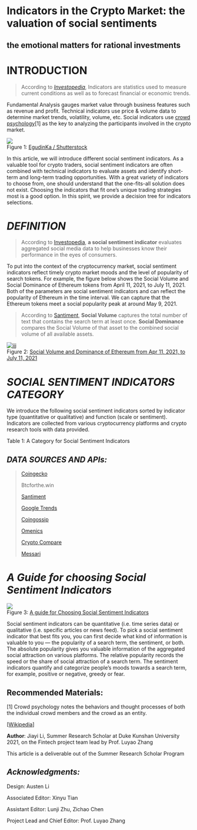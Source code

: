 **Indicators in the Crypto Market: the valuation of social sentiments**
=======================================================================

the emotional matters for rational investments
----------------------------------------------

INTRODUCTION
============

> According to [_Investopedia_](https://www.investopedia.com/terms/i/indicator.asp), Indicators are statistics used to measure current conditions as well as to forecast financial or economic trends.

Fundamental Analysis gauges market value through business features such as revenue and profit. Technical indicators use price & volume data to determine market trends, volatility, volume, etc. Social indicators use [crowd psychology](https://en.wikipedia.org/wiki/Crowd_psychology)\[1\] as the key to analyzing the participants involved in the crypto market.

![](https://miro.medium.com/max/1400/0*yrUEcQINiwB3eo_v.jpg)<br />Figure  1: [EgudinKa / Shutterstock](https://mobile.twitter.com/NarrativeDx/status/849630723212488709/photo/1)

In this article, we will introduce different social sentiment indicators. As a valuable tool for crypto traders, social sentiment indicators are often combined with technical indicators to evaluate assets and identify short-term and long-term trading opportunities. With a great variety of indicators to choose from, one should understand that the one-fits-all solution does not exist. Choosing the indicators that fit one’s unique trading strategies most is a good option. In this spirit, we provide a decision tree for indicators selections.

**_DEFINITION_**
================

> According to [Investopedia](https://www.investopedia.com/terms/s/social-sentiment-indicator.asp), **a social sentiment indicator** evaluates aggregated social media data to help businesses know their performance in the eyes of consumers.

To put into the context of the cryptocurrency market, social sentiment indicators reflect timely crypto market moods and the level of popularity of search tokens. For example, the figure below shows the Social Volume and Social Dominance of Ethereum tokens from April 11, 2021, to July 11, 2021. Both of the parameters are social sentiment indicators and can reflect the popularity of Ethereum in the time interval. We can capture that the Ethereum tokens meet a social popularity peak at around May 9, 2021.

> According to [Santiment](https://academy.santiment.net/metrics/social-volume/), **Social Volume** captures the total number of text that contains the search term at least once. **Social Dominance** compares the Social Volume of that asset to the combined social volume of all available assets.

![jjj](https://miro.medium.com/max/1400/0*Q0i1V6swIYdKFJ21)<br />Figure  2: [Social Volume and Dominance of Ethereum from Apr 11, 2021, to July 11, 2021](https://app.santiment.net/labs/trends/explore/ethereum?asset=bitcoin&from=2021-04-10T16%3A00%3A00.000Z&interval=3h&isCartesianGridActive=true&isSocialDominanceActive=false&isWatermarkLighter=false&isWatermarkVisible=true&slug=ethereum&ticker=BTC&timeRange=3m&to=2021-07-11T15%3A59%3A59.999Z)

**_SOCIAL SENTIMENT INDICATORS CATEGORY_**
==========================================

We introduce the following social sentiment indicators sorted by indicator type (quantitative or qualitative) and function (scale or sentiment). Indicators are collected from various cryptocurrency platforms and crypto research tools with data provided.

Table 1: A Category for Social Sentiment Indicators

**_DATA SOURCES AND APIs:_**
----------------------------

> [Coingecko](https://www.coingecko.com/en)
> 
> Btcforthe.win
> 
> [Santiment](https://app.santiment.net/pricing?fpr=dyqfa)
> 
> [Google Trends](https://trends.google.com/trends/?geo=US)
> 
> [Coingossip](https://coingossip.net/)
> 
> [Omenics](https://omenics.com/documentation_api#http-request-2)
> 
> [Crypto Compare](https://min-api.cryptocompare.com/documentation)
> 
> [Messari](https://messari.io/api/docs#tag/News)

**_A Guide for choosing Social Sentiment Indicators_**
======================================================

![](https://miro.medium.com/max/1400/1*qfkmecP6EIdi5HPOjHszeg.png)<br />Figure  3: [A guide for Choosing Social Sentiment Indicators](https://www.processon.com/diagraming/60eae0a26376892fca9caaeb)

Social sentiment indicators can be quantitative (i.e. time series data) or qualitative (i.e. specific articles or news feed). To pick a social sentiment indicator that best fits you, you can first decide what kind of information is valuable to you — the popularity of a search term, the sentiment, or both. The absolute popularity gives you valuable information of the aggregated social attraction on various platforms. The relative popularity records the speed or the share of social attraction of a search term. The sentiment indicators quantify and categorize people’s moods towards a search term, for example, positive or negative, greedy or fear.

Recommended Materials:
----------------------

\[1\] Crowd psychology notes the behaviors and thought processes of both the individual crowd members and the crowd as an entity.

\[[Wikipedia](https://en.wikipedia.org/wiki/Crowd_psychology)\]

**Author**: Jiayi Li, Summer Research Scholar at Duke Kunshan University 2021, on the Fintech project team lead by Prof. Luyao Zhang

This article is a deliverable out of the Summer Research Scholar Program

**_Acknowledgments:_**
----------------------

Design: Austen Li

Associated Editor: Xinyu Tian

Assistant Editor: Lunji Zhu, Zichao Chen

Project Lead and Chief Editor: Prof. Luyao Zhang
